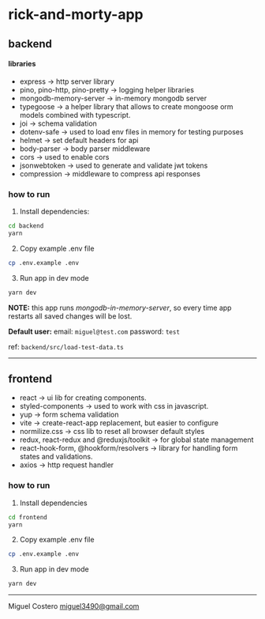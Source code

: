# rick-and-morty-app

## backend

#### libraries

- express -> http server library
- pino, pino-http, pino-pretty -> logging helper libraries
- mongodb-memory-server -> in-memory mongodb server
- typegoose -> a helper library that allows to create mongoose orm models combined with typescript.
- joi -> schema validation
- dotenv-safe -> used to load env files in memory for testing purposes
- helmet -> set default headers for api
- body-parser -> body parser middleware
- cors -> used to enable cors
- jsonwebtoken -> used to generate and validate jwt tokens
- compression -> middleware to compress api responses

### how to run

1. Install dependencies:

```bash
cd backend
yarn
```

2. Copy example .env file

```bash
cp .env.example .env
```

3. Run app in dev mode

```bash
yarn dev
```

**NOTE:** this app runs _mongodb-in-memory-server_, so every time app restarts all saved changes will be lost.

**Default user:**
email: `miguel@test.com`
password: `test`

ref: `backend/src/load-test-data.ts`

---

## frontend

- react -> ui lib for creating components.
- styled-components -> used to work with css in javascript.
- yup -> form schema validation
- vite -> create-react-app replacement, but easier to configure
- normilize.css -> css lib to reset all browser default styles
- redux, react-redux and @reduxjs/toolkit -> for global state management
- react-hook-form, @hookform/resolvers -> library for handling form states and validations.
- axios -> http request handler

### how to run

1. Install dependencies

```bash
cd frontend
yarn
```

2. Copy example .env file

```bash
cp .env.example .env
```

3. Run app in dev mode

```bash
yarn dev
```


-----

Miguel Costero
miguel3490@gmail.com
